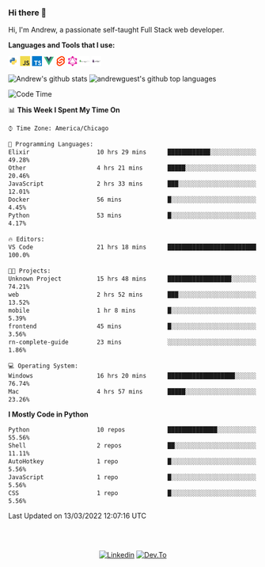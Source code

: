 ### Hi there 👋

Hi, I'm Andrew, a passionate self-taught Full Stack web developer.

**Languages and Tools that I use:**  

<code><img height="20" src="https://raw.githubusercontent.com/github/explore/80688e429a7d4ef2fca1e82350fe8e3517d3494d/topics/python/python.png"></code>
<code><img height="20" src="https://raw.githubusercontent.com/github/explore/80688e429a7d4ef2fca1e82350fe8e3517d3494d/topics/javascript/javascript.png"></code>
<code><img height="20" src="https://raw.githubusercontent.com/github/explore/80688e429a7d4ef2fca1e82350fe8e3517d3494d/topics/typescript/typescript.png"></code>
<code><img height="20" src="https://raw.githubusercontent.com/github/explore/80688e429a7d4ef2fca1e82350fe8e3517d3494d/topics/vue/vue.png"></code>
<code><img height="20" src="https://raw.githubusercontent.com/github/explore/42198dc9113595ddd22cc12771bb719c8cf08b67/topics/svelte/svelte.png"></code>
<code><img height="20" src="https://raw.githubusercontent.com/github/explore/5c058a388828bb5fde0bcafd4bc867b5bb3f26f3/topics/graphql/graphql.png"></code>
<code><img height="20" src="https://raw.githubusercontent.com/github/explore/80688e429a7d4ef2fca1e82350fe8e3517d3494d/topics/mongodb/mongodb.png"></code>
<code><img height="20" src="https://raw.githubusercontent.com/github/explore/d106aa3f6fa091ab80ab5c8cf0d931baff3caaea/topics/elixir/elixir.png"></code>

![Andrew's github stats](https://github-readme-stats.vercel.app/api?username=andrewguest&show_icons=true&theme=vue-dark&count_private=true)
<img height="180em" src="https://github-readme-stats.vercel.app/api/top-langs/?username=andrewguest&theme=vue-dark&layout=compact" alt="andrewguest's github top languages" />

<!--START_SECTION:waka-->
![Code Time](http://img.shields.io/badge/Code%20Time-1%2C009%20hrs%208%20mins-blue)

📊 **This Week I Spent My Time On** 

```text
⌚︎ Time Zone: America/Chicago

💬 Programming Languages: 
Elixir                   10 hrs 29 mins      ████████████░░░░░░░░░░░░░   49.28% 
Other                    4 hrs 21 mins       █████░░░░░░░░░░░░░░░░░░░░   20.46% 
JavaScript               2 hrs 33 mins       ███░░░░░░░░░░░░░░░░░░░░░░   12.01% 
Docker                   56 mins             █░░░░░░░░░░░░░░░░░░░░░░░░   4.45% 
Python                   53 mins             █░░░░░░░░░░░░░░░░░░░░░░░░   4.17%

🔥 Editors: 
VS Code                  21 hrs 18 mins      █████████████████████████   100.0%

🐱‍💻 Projects: 
Unknown Project          15 hrs 48 mins      ██████████████████░░░░░░░   74.21% 
web                      2 hrs 52 mins       ███░░░░░░░░░░░░░░░░░░░░░░   13.52% 
mobile                   1 hr 8 mins         █░░░░░░░░░░░░░░░░░░░░░░░░   5.39% 
frontend                 45 mins             █░░░░░░░░░░░░░░░░░░░░░░░░   3.56% 
rn-complete-guide        23 mins             ░░░░░░░░░░░░░░░░░░░░░░░░░   1.86%

💻 Operating System: 
Windows                  16 hrs 20 mins      ███████████████████░░░░░░   76.74% 
Mac                      4 hrs 57 mins       █████░░░░░░░░░░░░░░░░░░░░   23.26%

```

**I Mostly Code in Python** 

```text
Python                   10 repos            ██████████████░░░░░░░░░░░   55.56% 
Shell                    2 repos             ██░░░░░░░░░░░░░░░░░░░░░░░   11.11% 
AutoHotkey               1 repo              █░░░░░░░░░░░░░░░░░░░░░░░░   5.56% 
JavaScript               1 repo              █░░░░░░░░░░░░░░░░░░░░░░░░   5.56% 
CSS                      1 repo              █░░░░░░░░░░░░░░░░░░░░░░░░   5.56%

```



 Last Updated on 13/03/2022 12:07:16 UTC
<!--END_SECTION:waka-->

<br><br>
<p align="center">
   <a href="https://www.linkedin.com/in/andrew-guest-a891759a" target="_blank"><img src="https://img.shields.io/badge/LinkedIn-0077B5?style=for-the-badge&logo=linkedin&logoColor=white" alt="Linkedin"></a>
  <a href="https://dev.to/aguest" target="_blank"><img src="https://img.shields.io/badge/Dev.to-0A0A0A?style=for-the-badge&logo=dev%2Eto&logoColor=white" alt="Dev.To"></a>
</p>
